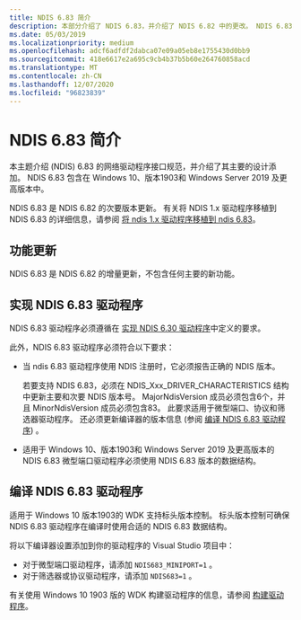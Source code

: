 ```yaml
---
title: NDIS 6.83 简介
description: 本部分介绍了 NDIS 6.83，并介绍了 NDIS 6.82 中的更改。 NDIS 6.83 包含在 Windows 10 版本1903中。
ms.date: 05/03/2019
ms.localizationpriority: medium
ms.openlocfilehash: adcf6adfdf2dabca07e09a05eb8e1755430d0bb9
ms.sourcegitcommit: 418e6617e2a695c9cb4b37b5b60e264760858acd
ms.translationtype: MT
ms.contentlocale: zh-CN
ms.lasthandoff: 12/07/2020
ms.locfileid: "96823839"
---
```

# <a name="introduction-to-ndis-683"></a>NDIS 6.83 简介

本主题介绍 (NDIS) 6.83 的网络驱动程序接口规范，并介绍了其主要的设计添加。 NDIS 6.83 包含在 Windows 10、版本1903和 Windows Server 2019 及更高版本中。

NDIS 6.83 是 NDIS 6.82 的次要版本更新。 有关将 NDIS 1.x 驱动程序移植到 NDIS 6.83 的详细信息，请参阅 [将 ndis 1.x 驱动程序移植到 ndis 6.83](porting-ndis-6-x-drivers-to-ndis-6-83.md)。

## <a name="feature-updates"></a>功能更新

NDIS 6.83 是 NDIS 6.82 的增量更新，不包含任何主要的新功能。

## <a name="implementing-an-ndis-683-driver"></a>实现 NDIS 6.83 驱动程序

NDIS 6.83 驱动程序必须遵循在 [实现 NDIS 6.30 驱动程序](implementing-an-ndis-6-30-driver.md)中定义的要求。

此外，NDIS 6.83 驱动程序必须符合以下要求：

- 当 ndis 6.83 驱动程序使用 NDIS 注册时，它必须报告正确的 NDIS 版本。
   
   若要支持 NDIS 6.83，必须在 NDIS_Xxx_DRIVER_CHARACTERISTICS 结构中更新主要和次要 NDIS 版本号。 MajorNdisVersion 成员必须包含6个，并且 MinorNdisVersion 成员必须包含83。 此要求适用于微型端口、协议和筛选器驱动程序。 还必须更新编译器的版本信息 (参阅 [编译 NDIS 6.83 驱动程序](#compiling-an-ndis-683-driver)) 。

- 适用于 Windows 10、版本1903和 Windows Server 2019 及更高版本的 NDIS 6.83 微型端口驱动程序必须使用 NDIS 6.83 版本的数据结构。

## <a name="compiling-an-ndis-683-driver"></a>编译 NDIS 6.83 驱动程序

适用于 Windows 10 版本1903的 WDK 支持标头版本控制。 标头版本控制可确保 NDIS 6.83 驱动程序在编译时使用合适的 NDIS 6.83 数据结构。

将以下编译器设置添加到你的驱动程序的 Visual Studio 项目中：

- 对于微型端口驱动程序，请添加 `NDIS683_MINIPORT=1` 。
- 对于筛选器或协议驱动程序，请添加 `NDIS683=1` 。

有关使用 Windows 10 1903 版的 WDK 构建驱动程序的信息，请参阅 [构建驱动程序](../develop/building-a-driver.md)。
